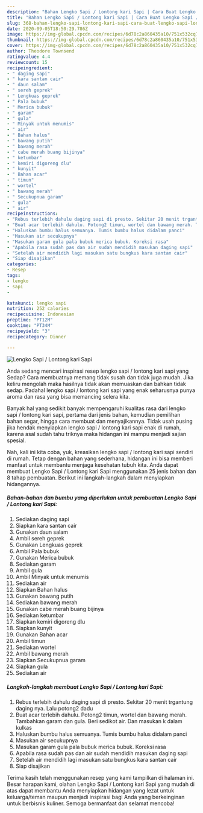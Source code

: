 ```yaml
---
description: "Bahan Lengko Sapi / Lontong kari Sapi | Cara Buat Lengko Sapi / Lontong kari Sapi Yang Menggugah Selera"
title: "Bahan Lengko Sapi / Lontong kari Sapi | Cara Buat Lengko Sapi / Lontong kari Sapi Yang Menggugah Selera"
slug: 368-bahan-lengko-sapi-lontong-kari-sapi-cara-buat-lengko-sapi-lontong-kari-sapi-yang-menggugah-selera
date: 2020-09-05T18:50:29.786Z
image: https://img-global.cpcdn.com/recipes/6d78c2a860435a10/751x532cq70/lengko-sapi-lontong-kari-sapi-foto-resep-utama.jpg
thumbnail: https://img-global.cpcdn.com/recipes/6d78c2a860435a10/751x532cq70/lengko-sapi-lontong-kari-sapi-foto-resep-utama.jpg
cover: https://img-global.cpcdn.com/recipes/6d78c2a860435a10/751x532cq70/lengko-sapi-lontong-kari-sapi-foto-resep-utama.jpg
author: Theodore Townsend
ratingvalue: 4.4
reviewcount: 15
recipeingredient:
- " daging sapi"
- " kara santan cair"
- " daun salam"
- " sereh geprek"
- " Lengkuas geprek"
- " Pala bubuk"
- " Merica bubuk"
- " garam"
- " gula"
- " Minyak untuk menumis"
- " air"
- " Bahan halus"
- " bawang putih"
- " bawang merah"
- " cabe merah buang bijinya"
- " ketumbar"
- " kemiri digoreng dlu"
- " kunyit"
- " Bahan acar"
- " timun"
- " wortel"
- " bawang merah"
- " Secukupnua garam"
- " gula"
- " air"
recipeinstructions:
- "Rebus terlebih dahulu daging sapi di presto. Sekitar 20 menit trgantung daging nya. Lalu potong2 dadu"
- "Buat acar terlebih dahulu. Potong2 timun, wortel dan bawang merah. Tambahkan garam dan gula. Beri sedikot air. Dan masukan k dalam kulkas"
- "Haluskan bumbu halus semuanya. Tumis bumbu halus didalam panci"
- "Masukan air secukupnya"
- "Masukan garam gula pala bubuk merica bubuk. Koreksi rasa"
- "Apabila rasa sudah pas dan air sudah mendidih masukan daging sapi"
- "Setelah air mendidih lagi masukan satu bungkus kara santan cair"
- "Siap disajikan"
categories:
- Resep
tags:
- lengko
- sapi
- 

katakunci: lengko sapi  
nutrition: 252 calories
recipecuisine: Indonesian
preptime: "PT12M"
cooktime: "PT34M"
recipeyield: "3"
recipecategory: Dinner

---
```



![Lengko Sapi / Lontong kari Sapi](https://img-global.cpcdn.com/recipes/6d78c2a860435a10/751x532cq70/lengko-sapi-lontong-kari-sapi-foto-resep-utama.jpg)

Anda sedang mencari inspirasi resep lengko sapi / lontong kari sapi yang Sedap? Cara membuatnya memang tidak susah dan tidak juga mudah. Jika keliru mengolah maka hasilnya tidak akan memuaskan dan bahkan tidak sedap. Padahal lengko sapi / lontong kari sapi yang enak seharusnya punya aroma dan rasa yang bisa memancing selera kita.

Banyak hal yang sedikit banyak mempengaruhi kualitas rasa dari lengko sapi / lontong kari sapi, pertama dari jenis bahan, kemudian pemilihan bahan segar, hingga cara membuat dan menyajikannya. Tidak usah pusing jika hendak menyiapkan lengko sapi / lontong kari sapi enak di rumah, karena asal sudah tahu triknya maka hidangan ini mampu menjadi sajian spesial.




Nah, kali ini kita coba, yuk, kreasikan lengko sapi / lontong kari sapi sendiri di rumah. Tetap dengan bahan yang sederhana, hidangan ini bisa memberi manfaat untuk membantu menjaga kesehatan tubuh kita. Anda dapat membuat Lengko Sapi / Lontong kari Sapi menggunakan 25 jenis bahan dan 8 tahap pembuatan. Berikut ini langkah-langkah dalam menyiapkan hidangannya.

<!--inarticleads1-->

##### Bahan-bahan dan bumbu yang diperlukan untuk pembuatan Lengko Sapi / Lontong kari Sapi:

1. Sediakan  daging sapi
1. Siapkan  kara santan cair
1. Gunakan  daun salam
1. Ambil  sereh geprek
1. Gunakan  Lengkuas geprek
1. Ambil  Pala bubuk
1. Gunakan  Merica bubuk
1. Sediakan  garam
1. Ambil  gula
1. Ambil  Minyak untuk menumis
1. Sediakan  air
1. Siapkan  Bahan halus
1. Gunakan  bawang putih
1. Sediakan  bawang merah
1. Gunakan  cabe merah buang bijinya
1. Sediakan  ketumbar
1. Siapkan  kemiri digoreng dlu
1. Siapkan  kunyit
1. Gunakan  Bahan acar
1. Ambil  timun
1. Sediakan  wortel
1. Ambil  bawang merah
1. Siapkan  Secukupnua garam
1. Siapkan  gula
1. Sediakan  air




<!--inarticleads2-->

##### Langkah-langkah membuat Lengko Sapi / Lontong kari Sapi:

1. Rebus terlebih dahulu daging sapi di presto. Sekitar 20 menit trgantung daging nya. Lalu potong2 dadu
1. Buat acar terlebih dahulu. Potong2 timun, wortel dan bawang merah. Tambahkan garam dan gula. Beri sedikot air. Dan masukan k dalam kulkas
1. Haluskan bumbu halus semuanya. Tumis bumbu halus didalam panci
1. Masukan air secukupnya
1. Masukan garam gula pala bubuk merica bubuk. Koreksi rasa
1. Apabila rasa sudah pas dan air sudah mendidih masukan daging sapi
1. Setelah air mendidih lagi masukan satu bungkus kara santan cair
1. Siap disajikan




Terima kasih telah menggunakan resep yang kami tampilkan di halaman ini. Besar harapan kami, olahan Lengko Sapi / Lontong kari Sapi yang mudah di atas dapat membantu Anda menyiapkan hidangan yang lezat untuk keluarga/teman maupun menjadi inspirasi bagi Anda yang berkeinginan untuk berbisnis kuliner. Semoga bermanfaat dan selamat mencoba!
